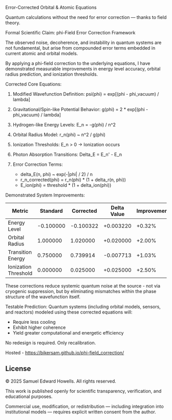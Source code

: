 Error-Corrected Orbital &amp; Atomic Equations 

Quantum calculations without the need for error correction — thanks to field theory.

Formal Scientific Claim: phi-Field Error Correction Framework 

The observed noise, decoherence, and instability in quantum systems are not fundamental,
but arise from compounded error terms embedded in current atomic and orbital models.

By applying a phi-field correction to the underlying equations, I have demonstrated measurable improvements
in energy level accuracy, orbital radius prediction, and ionization thresholds.

Corrected Core Equations:

1. Modified Wavefunction Definition:
   psi(phi) = exp\[(phi - phi\_vacuum) / lambda]

2. Gravitational/Spin-like Potential Behavior:
   g(phi) = 2 \* exp\[(phi - phi\_vacuum) / lambda]

3. Hydrogen-like Energy Levels:
   E\_n = -g(phi) / n^2

4. Orbital Radius Model:
   r\_n(phi) \~ n^2 / g(phi)

5. Ionization Thresholds:
   E\_n > 0 -> Ionization occurs

6. Photon Absorption Transitions:
   Delta\_E = E\_n' - E\_n

7. Error Correction Terms:

   * delta\_E(n, phi) \~ exp(-|phi| / 2) / n
   * r\_n\_corrected(phi) = r\_n(phi) \* (1 + delta\_r(n, phi))
   * E\_ion(phi) = threshold \* (1 + delta\_ion(phi))

Demonstrated System Improvements:

| Metric               | Standard  | Corrected | Delta Value | Improvement |
| -------------------- | --------- | --------- | ----------- | ----------- |
| Energy Level         | -0.100000 | -0.100322 | +0.003220   | +0.32%      |
| Orbital Radius       | 1.000000  | 1.020000  | +0.020000   | +2.00%      |
| Transition Energy    | 0.750000  | 0.739914  | -0.007713   | +1.03%      |
| Ionization Threshold | 0.000000  | 0.025000  | +0.025000   | +2.50%      |

These corrections reduce systemic quantum noise at the source - not via cryogenic suppression,
but by eliminating mismatches within the phase structure of the wavefunction itself.

Testable Prediction:
Quantum systems (including orbital models, sensors, and reactors) modeled using these corrected equations will:

* Require less cooling
* Exhibit higher coherence
* Yield greater computational and energetic efficiency

No redesign is required. Only recalibration.


Hosted - https://bikersam.github.io/phi-field_correction/
## License
© 2025 Samuel Edward Howells. All rights reserved.

This work is published openly for scientific transparency, verification, and educational purposes.

Commercial use, modification, or redistribution — including integration into institutional models — requires explicit written consent from the author.
